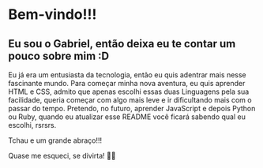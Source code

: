 # Bem-vindo!!!
## Eu sou o Gabriel, então deixa eu te contar um pouco sobre mim :D
Eu já era um entusiasta da tecnologia, então eu quis adentrar mais nesse fascinante mundo. Para começar minha nova aventura, eu quis aprender HTML e CSS, admito que
apenas escolhi essas duas Linguagens pela sua facilidade, queria começar com algo mais leve e ir dificultando mais com o passar do tempo. Pretendo, no futuro, 
aprender JavaScript e depois Python ou Ruby, quando eu atualizar esse README você ficará sabendo qual eu escolhi, rsrsrs.

Tchau e um grande abraço!!!

Quase me esqueci, se divirta! 🖖🤓
